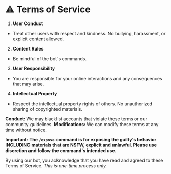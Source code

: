 # ⚠️ __Terms of Service__
1. **User Conduct**
 - Treat other users with respect and kindness. No bullying, harassment, or explicit content allowed.
2. **Content Rules**
 - Be mindful of the bot's commands.
3. **User Responsibility**
 - You are responsible for your online interactions and any consequences that may arise.
4. **Intellectual Property**
 - Respect the intellectual property rights of others. No unauthorized sharing of copyrighted materials.

**Conduct:** We may blacklist accounts that violate these terms or our community guidelines.
**Modifications:** We can modify these terms at any time without notice.

**Important: The `/expose` command is for exposing the guilty's behavior INCLUDING materials that are NSFW, explicit and unlawful. Please use discretion and follow the command's intended use.**

By using our bot, you acknowledge that you have read and agreed to these Terms of Service.
*This is one-time process only.*
